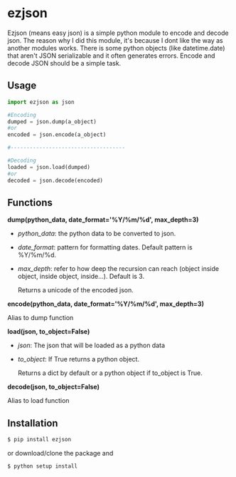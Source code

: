 ezjson
======

Ezjson (means easy json) is a simple python module to encode and decode json. The reason why I did this module, it's because I dont like the way as another modules works. There is some python objects (like datetime.date) that aren't JSON serializable and it often generates errors. Encode and decode JSON should be a simple task.


## Usage

```python
import ezjson as json

#Encoding
dumped = json.dump(a_object)
#or
encoded = json.encode(a_object)

#------------------------------------

#Decoding
loaded = json.load(dumped) 
#or
decoded = json.decode(encoded)

```

## Functions
**dump(python_data, date_format='%Y/%m/%d', max_depth=3)**

- *python_data*: the python data to be converted to json.
- *date_format*: pattern for formatting dates. Default pattern is %Y/%m/%d.
- *max_depth*: refer to how deep the recursion can reach (object inside object, inside object, inside...). Default is 3.

    Returns a unicode of the encoded json. 

**encode(python_data, date_format='%Y/%m/%d', max_depth=3)**

Alias to dump function

**load(json, to_object=False)**

- *json*: The json that will be loaded as a python data
- *to_object*: If True returns a python object. 

    Returns a dict by default or a python object if to_object is True.

**decode(json, to_object=False)**

Alias to load function

## Installation

```bash
$ pip install ezjson
```

or download/clone the package and

```bash
$ python setup install
```


